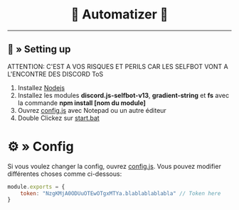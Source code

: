 <h1 align="center">
  📨 Automatizer 📨
</h1>

---



## <a id="setup"></a> 📁 » Setting up 


ATTENTION: C'EST A VOS RISQUES ET PERILS CAR LES SELFBOT VONT A L'ENCONTRE DES DISCORD ToS


1. Installez [Nodejs](https://nodejs.org/)
2. Installez les modules **discord.js-selfbot-v13**, **gradient-string** et **fs** avec la commande **npm install [nom du module]** 
3. Ouvrez [config.js](https://github.com/ShadowMikado/Discord-Automatizer-JS/blob/main/config.js) avec Notepad ou un autre éditeur 
4. Double Clickez sur [start.bat](https://github.com/ShadowMikado/Discord-Automatizer-JS/blob/main/start.bat)

# <a id="config"></a>⚙ » Config

Si vous voulez changer la config, ouvrez [config.js](https://github.com/ShadowMikado/Discord-Automatizer-JS/blob/main/config.js). Vous pouvez modifier différentes choses comme ci-dessous:

```js
module.exports = {
    token: "NzgKMjA0ODUuOTEwOTgxMTYa.blablablablabla" // Token here
}
```

